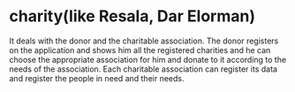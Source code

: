 # charity(like Resala, Dar Elorman)
 It deals with the donor and the charitable association. The donor registers on the application and shows him all the registered charities and he can choose the appropriate association for him and donate to it according to the needs of the association. Each charitable association can register its data and register the people in need and their needs.
